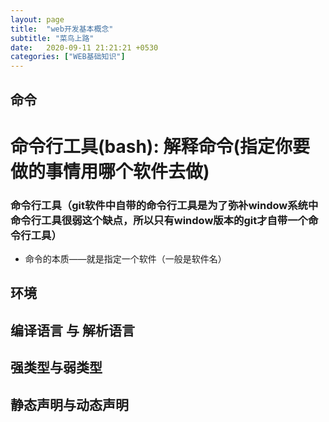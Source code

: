 ```yaml
---
layout: page
title:  "web开发基本概念"
subtitle: "菜鸟上路"
date:   2020-09-11 21:21:21 +0530
categories: ["WEB基础知识"]
---
```


## 命令
#   命令行工具(bash): 解释命令(指定你要做的事情用哪个软件去做)
### 命令行工具（git软件中自带的命令行工具是为了弥补window系统中命令行工具很弱这个缺点，所以只有window版本的git才自带一个命令行工具）
- 命令的本质——就是指定一个软件（一般是软件名）
## 环境

## 编译语言 与 解析语言

## 强类型与弱类型

## 静态声明与动态声明
